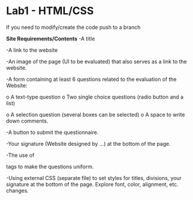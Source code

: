 # Lab1 - HTML/CSS


If you need to modify/create the code push to a branch

**Site Requirements/Contents**
-A title  

-A link to the website  

-An image of the page (UI to be evaluated) that also serves as a link to the website.  

-A form containing at least 6 questions related to the evaluation of the Website:  

  o A text-type question o Two single choice questions (radio button and a list)  
  
  o A selection question (several boxes can be selected) o A space to write down comments.  
  
-A button to submit the questionnaire.  

-Your signature (Website designed by ...) at the bottom of the page.  

-The use of <div> tags to make the questions uniform.  
  
-Using external CSS (separate file) to set styles for titles, divisions, your signature at the
bottom of the page. Explore font, color, alignment, etc. changes.
